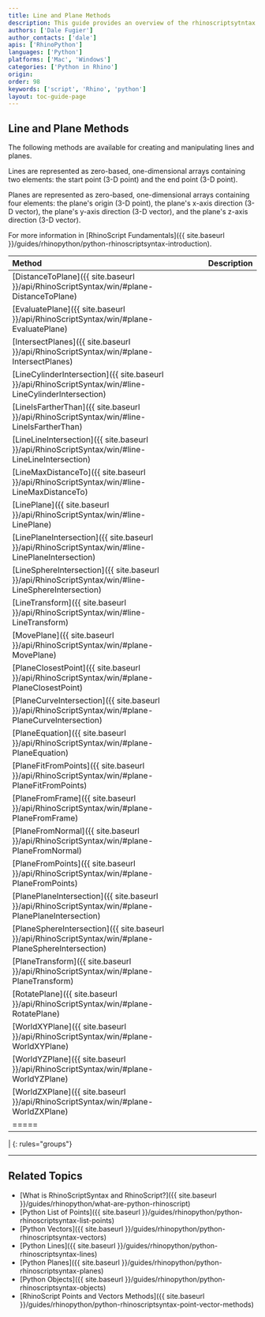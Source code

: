 ```yaml
---
title: Line and Plane Methods
description: This guide provides an overview of the rhinoscriptsytntax Line and Plane methods.
authors: ['Dale Fugier']
author_contacts: ['dale']
apis: ['RhinoPython']
languages: ['Python']
platforms: ['Mac', 'Windows']
categories: ['Python in Rhino']
origin:
order: 98
keywords: ['script', 'Rhino', 'python']
layout: toc-guide-page
---
```

 
## Line and Plane Methods

The following methods are available for creating and manipulating lines and planes.

Lines are represented as zero-based, one-dimensional arrays containing two elements: the start point (3-D point) and the end point (3-D point).

Planes are represented as zero-based, one-dimensional arrays containing four elements: the plane's origin (3-D point), the plane's x-axis direction (3-D vector), the plane's y-axis direction (3-D vector), and the plane's z-axis direction (3-D vector).

For more information in [RhinoScript Fundamentals]({{ site.baseurl }}/guides/rhinopython/python-rhinoscriptsyntax-introduction).

| Method | | |  Description |
|:--------|:-:|:-:|:--------|
| [DistanceToPlane]({{ site.baseurl }}/api/RhinoScriptSyntax/win/#plane-DistanceToPlane) | | | | Returns the distance from a plane to a point. |
| [EvaluatePlane]({{ site.baseurl }}/api/RhinoScriptSyntax/win/#plane-EvaluatePlane) | | | | Evaluates a point on a plane. |
| [IntersectPlanes]({{ site.baseurl }}/api/RhinoScriptSyntax/win/#plane-IntersectPlanes) | | | | Returns the point calculated by intersecting three planes. |
| [LineCylinderIntersection]({{ site.baseurl }}/api/RhinoScriptSyntax/win/#line-LineCylinderIntersection) | | | | Calculates the intersection of a line and a cylinder. |
| [LineIsFartherThan]({{ site.baseurl }}/api/RhinoScriptSyntax/win/#line-LineIsFartherThan) | | | | Determines if the shortest distance from a line to a point or another line is greater than a specified distance. |
| [LineLineIntersection]({{ site.baseurl }}/api/RhinoScriptSyntax/win/#line-LineLineIntersection) | | | | Returns the point calculated by intersecting two lines. |
| [LineMaxDistanceTo]({{ site.baseurl }}/api/RhinoScriptSyntax/win/#line-LineMaxDistanceTo) | | | | Finds the longest distance between the line, as a finite chord, and a point or another line. |
| [LinePlane]({{ site.baseurl }}/api/RhinoScriptSyntax/win/#line-LinePlane) | | | | Returns a plane that contains the line. |
| [LinePlaneIntersection]({{ site.baseurl }}/api/RhinoScriptSyntax/win/#line-LinePlaneIntersection) | | | | Returns the point calculated by intersecting a line with a plane. |
| [LineSphereIntersection]({{ site.baseurl }}/api/RhinoScriptSyntax/win/#line-LineSphereIntersection) | | | | Calculates the intersection of a line and a sphere. |
| [LineTransform]({{ site.baseurl }}/api/RhinoScriptSyntax/win/#line-LineTransform) | | | | Transforms a line. |
| [MovePlane]({{ site.baseurl }}/api/RhinoScriptSyntax/win/#plane-MovePlane) | | | | Moves the origin of a plane. |
| [PlaneClosestPoint]({{ site.baseurl }}/api/RhinoScriptSyntax/win/#plane-PlaneClosestPoint) | | | | Returns the closest point on a plane from a point. |
| [PlaneCurveIntersection]({{ site.baseurl }}/api/RhinoScriptSyntax/win/#plane-PlaneCurveIntersection) | | | | Intersects an infinite plane and a curve object. |
| [PlaneEquation]({{ site.baseurl }}/api/RhinoScriptSyntax/win/#plane-PlaneEquation) | | | | Returns the equation of a plane. |
| [PlaneFitFromPoints]({{ site.baseurl }}/api/RhinoScriptSyntax/win/#plane-PlaneFitFromPoints) | | | | Returns a plane through an array of points. |
| [PlaneFromFrame]({{ site.baseurl }}/api/RhinoScriptSyntax/win/#plane-PlaneFromFrame) | | | | Creates a plane from an origin point, X axis direction, and Y axis direction. |
| [PlaneFromNormal]({{ site.baseurl }}/api/RhinoScriptSyntax/win/#plane-PlaneFromNormal) | | | | Creates a plane from an origin point, and a normal direction. |
| [PlaneFromPoints]({{ site.baseurl }}/api/RhinoScriptSyntax/win/#plane-PlaneFromPoints) | | | | Creates a plane from three non-colinear points. |
| [PlanePlaneIntersection]({{ site.baseurl }}/api/RhinoScriptSyntax/win/#plane-PlanePlaneIntersection) | | | | Returns the line calculated by intersecting two planes. |
| [PlaneSphereIntersection]({{ site.baseurl }}/api/RhinoScriptSyntax/win/#plane-PlaneSphereIntersection) | | | | Calculates the intersection of a plane and a sphere. |
| [PlaneTransform]({{ site.baseurl }}/api/RhinoScriptSyntax/win/#plane-PlaneTransform) | | | | Transforms a plane. |
| [RotatePlane]({{ site.baseurl }}/api/RhinoScriptSyntax/win/#plane-RotatePlane) | | | | Rotates a plane. |
| [WorldXYPlane]({{ site.baseurl }}/api/RhinoScriptSyntax/win/#plane-WorldXYPlane) | | | | Returns Rhino's world XY plane. |
| [WorldYZPlane]({{ site.baseurl }}/api/RhinoScriptSyntax/win/#plane-WorldYZPlane) | | | | Returns Rhino's world YZ plane. |
| [WorldZXPlane]({{ site.baseurl }}/api/RhinoScriptSyntax/win/#plane-WorldZXPlane) | | | | Returns Rhino's world ZX plane. |
|=====
|
{: rules="groups"}

---

## Related Topics

- [What is RhinoScriptSyntax and RhinoScript?]({{ site.baseurl }}/guides/rhinopython/what-are-python-rhinoscript)
- [Python List of Points]({{ site.baseurl }}/guides/rhinopython/python-rhinoscriptsyntax-list-points)
- [Python Vectors]({{ site.baseurl }}/guides/rhinopython/python-rhinoscriptsyntax-vectors)
- [Python Lines]({{ site.baseurl }}/guides/rhinopython/python-rhinoscriptsyntax-lines)
- [Python Planes]({{ site.baseurl }}/guides/rhinopython/python-rhinoscriptsyntax-planes)
- [Python Objects]({{ site.baseurl }}/guides/rhinopython/python-rhinoscriptsyntax-objects)
- [RhinoScript Points and Vectors Methods]({{ site.baseurl }}/guides/rhinopython/python-rhinoscriptsyntax-point-vector-methods)
